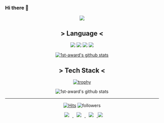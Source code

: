 ### Hi there 👋
<div align="center">
<img src="https://capsule-render.vercel.app/api?type=waving&color=timeAuto&height=300&section=header&text=Mooro's Github&fontSize=50" />
<h2> > Language < </h2>

<img src="https://img.shields.io/badge/Python-3776AB?style=flat-square&logo=Python&logoColor=white"/>
<img src="https://img.shields.io/badge/C-A8B9CC?style=flat-square&logo=C&logoColor=black"/>
<img src="https://img.shields.io/badge/-C++-00599C?logo=c%2B%2B&style=flat&logoColor=white"/>
<img src="https://img.shields.io/badge/JavaScript-F7DF1E?style=flat-square&logo=JavaScript&logoColor=black"/>  

[![1st-award's github stats](https://github-readme-stats.vercel.app/api/top-langs/?username=1st-award&show_icons=true&hide_border=true&title_color=004386&icon_color=004386&layout=compact)](https://github.com/1st-award)  

<h2> > Tech Stack < </h2>

[![trophy](https://github-profile-trophy.vercel.app/?username=1st-award&row=1&column=7)](https://github.com/ryo-ma/github-profile-trophy)

![1st-award's github stats](https://github-readme-stats.vercel.app/api?username=1st-award&show_icons=true)


  
<hr>
    
[![Hits](https://hits.seeyoufarm.com/api/count/incr/badge.svg?url=https%3A%2F%2Fgithub.com%2F1st-award%2Fhit-counter&count_bg=%2379C83D&title_bg=%23555555&icon=&icon_color=%23E7E7E7&title=hits&edge_flat=false)](https://hits.seeyoufarm.com)
![followers](https://img.shields.io/github/followers/1st-award?style=social)
    
<a href="https://1st-award.github.io/">
    <img 
        src="http://img.shields.io/badge/-Tech%20Blog-655ced?style=flat&logo=github&link=https://byul91oh.tistory.com/"
        style="height : auto; margin-left : 10px; margin-right : 10px;"/>
</a> <a href="https://www.instagram.com/gomteang_/">
    <img 
        src="http://img.shields.io/badge/-Instagram-black?style=flat&logo=Instagram&link=https://instagram.com/fivepxint/"
        style="height : auto; margin-left : 10px; margin-right : 10px;"/>
</a> <a href="mailto:as4290156@gmail.com">
    <img 
        src="https://img.shields.io/badge/Gmail-d14836?style=flat-square&logo=Gmail&logoColor=white&link=mailto:quf8093@gmail.com"
        style="height : auto; margin-left : 10px; margin-right : 10px;"/>
</a><a href="">
  <img src="https://dcbadge.vercel.app/api/shield/276532581829181441" />
</a>  
</div>

<!--
**1st-award/1st-award** is a ✨ _special_ ✨ repository because its `README.md` (this file) appears on your GitHub profile.

Here are some ideas to get you started:

- 🔭 I’m currently working on ...
- 🌱 I’m currently learning ...
- 👯 I’m looking to collaborate on ...
- 🤔 I’m looking for help with ...
- 💬 Ask me about ...
- 📫 How to reach me: ...
- 😄 Pronouns: ...
- ⚡ Fun fact: ...
-->
